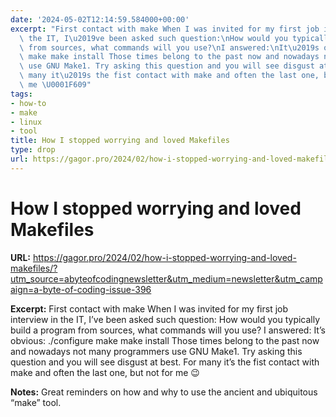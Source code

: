 ```yaml
---
date: '2024-05-02T12:14:59.584000+00:00'
excerpt: "First contact with make When I was invited for my first job interview in\
  \ the IT, I\u2019ve been asked such question:\nHow would you typically build a program\
  \ from sources, what commands will you use?\nI answered:\nIt\u2019s obvious:\n./configure\
  \ make make install Those times belong to the past now and nowadays not many programmers\
  \ use GNU Make1. Try asking this question and you will see disgust at best.\nFor\
  \ many it\u2019s the fist contact with make and often the last one, but not for\
  \ me \U0001F609"
tags:
- how-to
- make
- linux
- tool
title: How I stopped worrying and loved Makefiles
type: drop
url: https://gagor.pro/2024/02/how-i-stopped-worrying-and-loved-makefiles/?utm_source=abyteofcodingnewsletter&utm_medium=newsletter&utm_campaign=a-byte-of-coding-issue-396
---
```


# How I stopped worrying and loved Makefiles

**URL:** https://gagor.pro/2024/02/how-i-stopped-worrying-and-loved-makefiles/?utm_source=abyteofcodingnewsletter&utm_medium=newsletter&utm_campaign=a-byte-of-coding-issue-396

**Excerpt:** First contact with make When I was invited for my first job interview in the IT, I’ve been asked such question:
How would you typically build a program from sources, what commands will you use?
I answered:
It’s obvious:
./configure make make install Those times belong to the past now and nowadays not many programmers use GNU Make1. Try asking this question and you will see disgust at best.
For many it’s the fist contact with make and often the last one, but not for me 😉

**Notes:**
Great reminders on how and why to use the ancient and ubiquitous “make” tool. 

